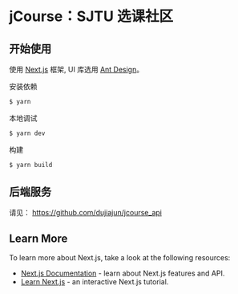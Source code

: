 # jCourse：SJTU 选课社区

## 开始使用

使用 [Next.js](https://nextjs.org/) 框架, UI 库选用 [Ant Design](https://github.com/ant-design/ant-design/)。

安装依赖

```bash
$ yarn
```

本地调试

```bash
$ yarn dev
```

构建

```bash
$ yarn build
```

## 后端服务

请见： https://github.com/dujiajun/jcourse_api

## Learn More

To learn more about Next.js, take a look at the following resources:

- [Next.js Documentation](https://nextjs.org/docs) - learn about Next.js features and API.
- [Learn Next.js](https://nextjs.org/learn) - an interactive Next.js tutorial.
